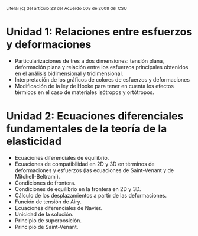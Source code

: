 <sub>Literal (c) del artículo 23 del Acuerdo 008 de 2008 del CSU</sub>

# Unidad 1: Relaciones entre esfuerzos y deformaciones

- Particularizaciones de tres a dos dimensiones: tensión plana, deformación plana y relación entre los esfuerzos principales obtenidos en el análisis bidimensional y tridimensional.
- Interpretación de los gráficos de colores de esfuerzos y deformaciones
- Modificación de la ley de Hooke para tener en cuenta los efectos térmicos en el caso de materiales isótropos y ortótropos.

# Unidad 2: Ecuaciones diferenciales fundamentales de la teoría de la elasticidad

- Ecuaciones diferenciales de equilibrio.
- Ecuaciones de compatibilidad en 2D y 3D en términos de deformaciones y esfuerzos (las ecuaciones de Saint-Venant y de  Mitchell-Beltrami).
- Condiciones de frontera.
- Condiciones de equilibrio en la frontera en 2D y 3D.
- Cálculo de los desplazamientos a partir de las deformaciones.
- Función de tensión de Airy.
- Ecuaciones diferenciales de Navier.
- Unicidad de la solución.
- Principio de superposición.
- Principio de Saint-Venant.
